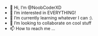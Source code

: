 - 👋 Hi, I’m @NoobCoderXD
- 👀 I’m interested in EVERYTHING!
- 🌱 I’m currently learning whatever I can :).
- 💞️ I’m looking to collaborate on cool stuff
- 📫 How to reach me ...

<!---
NoobCoderXD/NoobCoderXD is a ✨ special ✨ repository because its `README.md` (this file) appears on your GitHub profile.
You can click the Preview link to take a look at your changes.
--->
